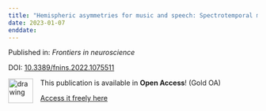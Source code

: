 ```yaml
---
title: "Hemispheric asymmetries for music and speech: Spectrotemporal modulations and top-down influences."
date: 2023-01-07
enddate:
---
```


Published in: *Frontiers in neuroscience*

DOI: [10.3389/fnins.2022.1075511](https://doi.org/10.3389/fnins.2022.1075511)

<img src="https://upload.wikimedia.org/wikipedia/commons/thumb/7/77/Open_Access_logo_PLoS_transparent.svg/800px-Open_Access_logo_PLoS_transparent.svg.png" alt="drawing" width="50" align="left"/> &nbsp;&nbsp;&nbsp;This publication is available in **Open Access**! (Gold OA)

&nbsp;&nbsp;&nbsp;<a href="https://www.frontiersin.org/articles/10.3389/fnins.2022.1075511/pdf">Access it freely here</a>

